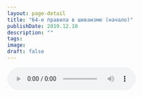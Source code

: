```yaml
---
layout: page-detail
title: "64-е правила в шиваизме (начало)"
publishDate: 2019.12.10
description: ""
tags:
image:
draft: false
---
```


<audio title="2019.12.10 - 64-е правила в шиваизме (начало).mp3" src="https://filer-api.advayta.org/v1.0/public/files/73939" controls=""></audio>

  
